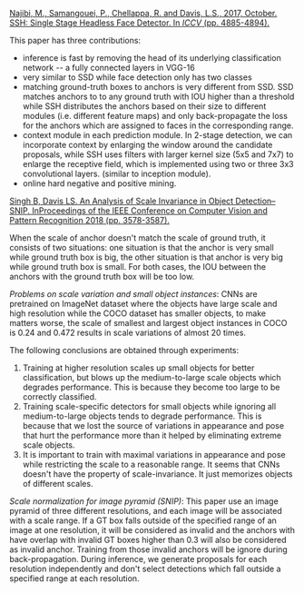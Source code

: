 [Najibi, M., Samangouei, P., Chellappa, R. and Davis, L.S., 2017, October. SSH: Single Stage Headless Face Detector. In *ICCV* (pp. 4885-4894).](http://openaccess.thecvf.com/content_ICCV_2017/papers/Najibi_SSH_Single_Stage_ICCV_2017_paper.pdf)

This paper has three contributions:

- inference is fast by removing the head of its underlying classification network -- a fully connected layers in VGG-16
- very similar to SSD while face detection only has two classes
- matching ground-truth boxes to anchors is very different from SSD. SSD matches anchors to to any ground truth with IOU higher than a threshold while SSH distributes the anchors based on their size to different modules (i.e. different feature maps) and only back-propagate the loss for the anchors which are assigned to faces in the corresponding range. 
- context module in each prediction module. In 2-stage detection, we can incorporate context by enlarging the window around the candidate proposals, while SSH uses filters with larger kernel size (5x5 and 7x7) to enlarge the receptive field, which is implemented using two or three 3x3 convolutional layers. (similar to inception module).
- online hard negative and positive mining. 

[Singh B, Davis LS. An Analysis of 
Scale Invariance in Object Detection–SNIP. InProceedings of the IEEE 
Conference on Computer Vision and Pattern Recognition 2018 (pp. 
3578-3587).](https://www.cs.umd.edu/~bharat/snip.pdf)

When the scale of anchor doesn't match the scale of ground truth, it consists of two situations: one situation is that the anchor is very small while ground truth box is big, the other situation is that anchor is very big while ground truth box is small. For both cases, the IOU between the anchors with the ground truth box will be too low.

*Problems on scale variation and small object instances*: CNNs are pretrained on ImageNet dataset where the objects have large scale and high resolution while the COCO dataset has smaller objects, to make matters worse, the scale of smallest and largest object instances in COCO is 0.24 and 0.472 results in scale variations of almost 20 times.

The following conclusions are obtained through experiments:

1. Training at higher resolution scales up small objects for better classification, but blows up the medium-to-large scale objects which degrades performance. This is because they become too large to be correctly classified.
2. Training scale-specific detectors for small objects while ignoring all medium-to-large objects tends to degrade performance. This is because that we lost the source of variations in appearance and pose that hurt the performance more than it helped by eliminating extreme scale objects.
3. It is important to train with maximal variations in appearance and pose while restricting the scale to  a reasonable range. It seems that CNNs doesn't have the property of scale-invariance. It just memorizes objects of different scales. 

*Scale normalization for image pyramid (SNIP)*: This paper use an image pyramid of three different resolutions, and each image will be associated with a scale range. If a GT box falls outside of the specified range of an image at one resolution, it will be considered as invalid and the anchors with have overlap with invalid GT boxes higher than 0.3 will also be considered as invalid anchor. Training from those invalid anchors will be ignore during back-propagation. During inference, we generate proposals for each resolution independently and don't select detections which fall outside a specified range at each resolution.
